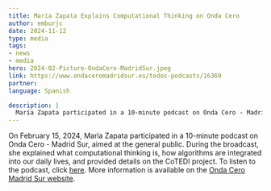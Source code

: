```yaml
---
title: María Zapata Explains Computational Thinking on Onda Cero
author: emburjc
date: 2024-11-12
type: media
tags: 
- news
- media
hero: 2024-02-Picture-OndaCero-MadridSur.jpeg
link: https://www.ondaceromadridsur.es/todos-podcasts/16369
partner: 
language: Spanish

description: |
  María Zapata participated in a 10-minute podcast on Onda Cero - Madrid Sur. She was talking about how computational thinking is  included in our daily lives.
---
```


On February 15, 2024, María Zapata participated in a 10-minute podcast on Onda Cero - Madrid Sur, aimed at the general public. During the broadcast, she explained what computational thinking is, how algorithms are integrated into our daily lives, and provided details on the CoTEDI project. To listen to the podcast, click [here](https://www.ondaceromadridsur.es/Portals/0/Programas/2/15%2002%20URJC%20COMPUTACIONAL.mp3). More information is available on the [Onda Cero Madrid Sur website](https://www.ondaceromadridsur.es/todos-podcasts/16369).

